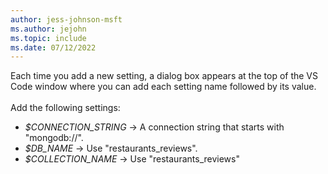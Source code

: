 ```yaml
---
author: jess-johnson-msft
ms.author: jejohn
ms.topic: include
ms.date: 07/12/2022
---
```


Each time you add a new setting, a dialog box appears at the top of the VS Code window where you can add each setting name followed by its value.
<br><br>
Add the following settings:

* *$CONNECTION_STRING* &rarr; A connection string that starts with "mongodb://".
* *$DB_NAME* &rarr; Use "restaurants_reviews".
* *$COLLECTION_NAME* &rarr; Use "restaurants_reviews"
